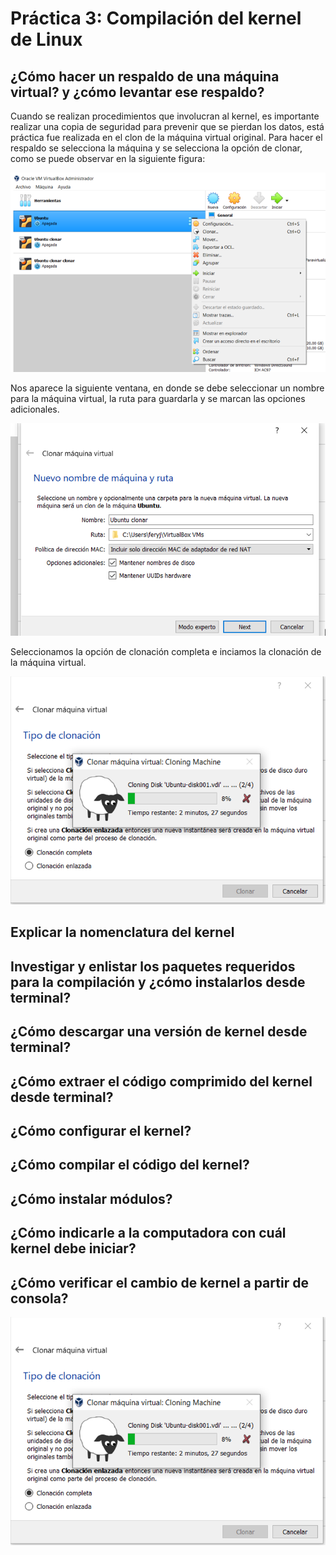 # Práctica 3: Compilación del kernel de Linux

##  ¿Cómo hacer un respaldo de una máquina virtual? y ¿cómo levantar ese respaldo?
Cuando se realizan procedimientos que involucran al kernel, es importante realizar una copia de seguridad para prevenir que se pierdan los datos, está práctica fue realizada en el clon de la máquina virtual original. Para hacer el respaldo se selecciona la máquina y se selecciona la opción de clonar, como se puede observar en la siguiente figura:

![Imagen1](PIC1.PNG)

Nos aparece la siguiente ventana, en donde se debe seleccionar un nombre para la máquina virtual, la ruta para guardarla y se marcan las opciones adicionales. 

![Imagen1](PIC2.png)

Seleccionamos la opción de clonación completa e inciamos la clonación de la máquina virtual. 

![Imagen1](image2.png)

##  Explicar la nomenclatura del kernel

##  Investigar y enlistar los paquetes requeridos para la compilación y ¿cómo instalarlos desde terminal?

##  ¿Cómo descargar una versión de kernel desde terminal?

##  ¿Cómo extraer el código comprimido del kernel desde terminal?

##  ¿Cómo configurar el kernel?

##  ¿Cómo compilar el código del kernel?

##  ¿Cómo instalar módulos?

##  ¿Cómo indicarle a la computadora con cuál kernel debe iniciar?

##  ¿Cómo verificar el cambio de kernel a partir de consola?


![Imagen1](image.png)



